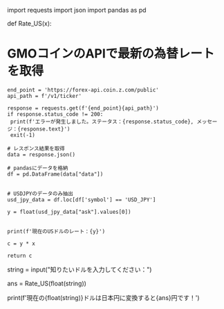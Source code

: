 import requests
import json
import pandas as pd

def Rate_US(x):
  # GMOコインのAPIで最新の為替レートを取得
    end_point = 'https://forex-api.coin.z.com/public'
    api_path = f'/v1/ticker'

    response = requests.get(f'{end_point}{api_path}')
    if response.status_code != 200:
     print(f'エラーが発生しました。ステータス：{response.status_code}, メッセージ：{response.text}')
     exit(-1)

    # レスポンス結果を取得
    data = response.json()

    # pandasにデータを格納
    df = pd.DataFrame(data["data"])


    # USDJPYのデータのみ抽出
    usd_jpy_data = df.loc[df['symbol'] == 'USD_JPY']

    y = float(usd_jpy_data["ask"].values[0])


    print(f'現在のUSドルのレート：{y}')

    c = y * x

    return c

string = input("知りたいドルを入力してください：")

ans = Rate_US(float(string))

print(f'現在の{float(string)}ドルは日本円に変換すると{ans}円です！')


